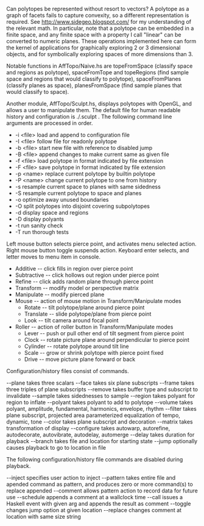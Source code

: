 Can polytopes be represented without resort to vectors? A polytope as a graph of facets fails to capture convexity, so a different representation is required. See http://www.sidegeo.blogspot.com/ for my understanding of the relevant math. In particular, note that a polytope can be embedded in a finite space, and any finite space with a property I call "linear" can be converted to numeric planes. These operations implemented here can form the kernel of applications for graphically exploring 2 or 3 dimensional objects, and for symbolically exploring spaces of more dimensions than 3.

Notable functions in AffTopo/Naive.hs are topeFromSpace (classify space and regions as polytope), spaceFromTope and topeRegions (find sample space and regions that would classify to polytope), spaceFromPlanes (classify planes as space), planesFromSpace (find sample planes that would classify to space).

Another module, AffTopo/Sculpt.hs, displays polytopes with OpenGL, and allows a user to manipulate them. The default file for human readable history and configuration is ./.sculpt . The following command line arguments are processed in order.

  * -i \<file> load and append to configuration file  
  * -I \<file> follow file for readonly polytope  
  * -b \<file> start new file with reference to disabled jump  
  * -B \<file> append changes to make current same as given file  
  * -f \<file> load polytope in format indicated by file extension  
  * -F \<file> save polytope in format indicated by file extension  
  * -p \<name> replace current polytope by builtin polytope  
  * -P \<name> change current polytope to one from history  
  * -s resample current space to planes with same sidedness  
  * -S resample current polytope to space and planes  
  * -o optimize away unused boundaries
  * -O split polytopes into disjoint covering subpolytopes
  * -d display space and regions  
  * -D display polyants  
  * -t run sanity check 
  * -T run thorough tests 

Left mouse button selects pierce point, and activates menu selected action. Right mouse button toggle suspends action. Keyboard enter selects, and letter moves to menu item in console.

  * Additive -- click fills in region over pierce point  
  * Subtractive -- click hollows out region under pierce point  
  * Refine -- click adds random plane through pierce point  
  * Transform -- modify model or perspective matrix  
  * Manipulate -- modify pierced plane  
  * Mouse -- action of mouse motion in Transform/Manipulate modes  
    * Rotate -- tilt polytope/plane around pierce point  
    * Translate -- slide polytope/plane from pierce point  
    * Look -- tilt camera around focal point  
  * Roller -- action of roller button in Transform/Manipulate modes  
    * Lever -- push or pull other end of tilt segment from pierce point
    * Clock -- rotate picture plane around perpendicular to pierce point  
    * Cylinder -- rotate polytope around tilt line  
    * Scale -- grow or shrink polytope with pierce point fixed  
    * Drive -- move picture plane forward or back  

Configuration/history files consist of commands.

--plane takes three scalars
--face takes six plane subscripts
--frame takes three triples of plane subscripts
--remove takes buffer type and subscript to invalidate
--sample takes sidednesses to sample
--region takes polyant for region to inflate
--polyant takes polyant to add to polytope
--volume takes polyant, amplitude, fundamental, harmonics, envelope, rhythm
--filter takes plane subscript, projected area parameterized equalization of tempo, dynamic, tone
--color takes plane subscript and decoration
--matrix takes transformation of display
--configure takes autowarp, autorefine, autodecorate, autovibrate, autodelay, automerge
--delay takes duration for playback
--branch takes file and location for starting state
--jump optionally causes playback to go to location in file

The following configuration/history file commands are disabled during playback.

--inject specifies user action to inject
--pattern takes entire file and apended command as pattern, and produces zero or more command(s) to replace appended
--comment allows pattern action to record data for future use
--schedule appends a comment at a wallclock time
--call issues a Haskell event with given arg and appends the result as comment
--toggle changes jump option at given location
--replace changes comment at location with same size string
